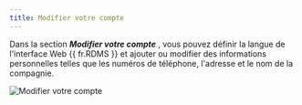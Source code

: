 ```yaml
---
title: Modifier votre compte
---
```

Dans la section ***Modifier votre compte*** , vous pouvez définir la langue de l'interface Web {{ fr.RDMS }} et ajouter ou modifier des informations personnelles telles que les numéros de téléphone, l'adresse et le nom de la compagnie. 

![Modifier votre compte](/img/fr/server/ServerOp8022.png) 